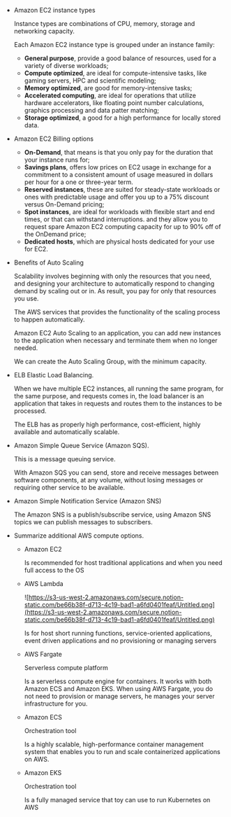 - Amazon EC2 instance types

    Instance types are combinations of CPU, memory, storage and networking capacity.

    Each Amazon EC2 instance type is grouped under an instance family:

    - **General purpose**, provide a good balance of resources, used for a variety of diverse workloads;
    - **Compute optimized**, are ideal for compute-intensive tasks, like gaming servers, HPC and scientific modeling;
    - **Memory optimized**, are good for memory-intensive tasks;
    - **Accelerated computing**, are ideal for operations that utilize hardware accelerators, like floating point number calculations, graphics processing and data patter matching;
    - **Storage optimized**, a good for a high performance for locally stored data.
- Amazon EC2 Billing options
    - **On-Demand**, that means is that you only pay for the duration that your instance runs for;
    - **Savings plans**, offers low prices on EC2 usage in exchange for a commitment to a consistent amount of usage measured in dollars per hour for a one or three-year term.
    - **Reserved instances**, these are suited for steady-state workloads or ones with predictable usage and offer you up to a 75% discount versus On-Demand pricing;
    - **Spot instances**, are ideal for workloads with flexible start and end times, or that can withstand interruptions. and they allow you to request spare Amazon EC2 computing capacity for up to 90% off of the OnDemand price;
    - **Dedicated hosts**, which are physical hosts dedicated for your use for EC2.
- Benefits of Auto Scaling

    Scalability involves beginning with only the resources that you need, and designing your architecture to automatically respond to changing demand by scaling out or in. As result, you pay for only that resources you use.

    The AWS services that provides the functionality of the scaling process to happen automatically.

    Amazon EC2 Auto Scaling to an application, you can add new instances to the application when necessary and terminate them when no longer needed.

    We can create the Auto Scaling Group, with the minimum capacity.

- ELB Elastic Load Balancing.

    When we have multiple EC2 instances, all running the same program, for the same purpose, and requests comes in, the load balancer is an application that takes in requests and routes them to the instances to be processed.

    The ELB has as properly high performance, cost-efficient, highly available and automatically scalable.

- Amazon Simple Queue Service (Amazon SQS).

    This is a message queuing service.

    With Amazon SQS you can send, store and receive messages between software components, at any volume, without losing messages or requiring other service to be available.

- Amazon Simple Notification Service (Amazon SNS)

    The Amazon SNS is a publish/subscribe service, using Amazon SNS topics we can publish messages to subscribers.

- Summarize additional AWS compute options.
    - Amazon EC2

        Is recommended for host traditional applications and when you need full access to the OS

    - AWS Lambda

        ![https://s3-us-west-2.amazonaws.com/secure.notion-static.com/be66b38f-d713-4c19-bad1-a6fd0401feaf/Untitled.png](https://s3-us-west-2.amazonaws.com/secure.notion-static.com/be66b38f-d713-4c19-bad1-a6fd0401feaf/Untitled.png)

        Is for host short running functions, service-oriented applications, event driven applications and no provisioning or managing servers

    - AWS Fargate

        Serverless compute platform

        Is a serverless compute engine for containers. It works with both Amazon ECS and Amazon EKS. When using AWS Fargate, you do not need to provision or manage servers, he manages your server infrastructure for you.

    - Amazon ECS

        Orchestration tool

        Is a highly scalable, high-performance container management system that enables you to run and scale containerized applications on AWS.

    - Amazon EKS

        Orchestration tool

        Is a fully managed service that toy can use to run Kubernetes on AWS
